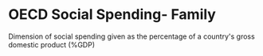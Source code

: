 # OECD Social Spending- Family

Dimension of social spending given as the percentage of a country's gross domestic product (%GDP)